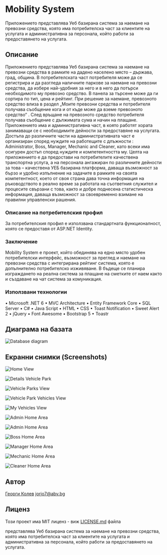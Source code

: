 ﻿# Mobility System

Приложението представлява Уеб базирана система за наемане на превозни средства, която има потребителска част за клиентите на услугата и административна за персонала, който работи за предоставянето на услугата.

## Описание

Приложението представлява Уеб базирана система за наемане на превозни средства в рамките на дадено населено място – държава, град, община. 
В потребителската част потребителя може да се регистрира и да разгледа наличните паркове за наемане на превозни средства, да избере най-удобния за него и в него да потърси необходимото му превозно средство. В панела за търсене може да ги сортира по тип, цена и рейтинг. При решение за наемане, превозното средство влиза в раздел „Моите превозни средства и потребителя получава съобщение кога и от къде може да вземе превозното средство“ . След връщане на превозното средство потребителя получава съобщение с дължимата сума и начин на плащане.
Приложението има и административна част, в която работят хората занимаващи се с необходимите дейности за предоставяне на услугата. Достъпа до различните части на административната част е организиран според нуждите на работещите с длъжности : Administrator, Boss, Manager, Mechanic and Cleaner, като всеки има осигурен достъп според нуждите и компетентността му. 
Целта на приложението е да предостави на потребителите качествена транспортна услуга, а на персонала ангажиран по различните дейности за това – качествена УЕБ базирана платформа, даваща възможност за бързо и удобно изпълнение на задачите в рамките на своята компетентност, което от своя страна дава точна информация на ръководството в реално време за работата на съответния служител и процесите свързани с това, както и добре поднесена статистическа информация, даваща възможност за своевременно взимане на правилни управленски рашения.

### Описание на потребителския профил

За потребителския профил е използвана стандартната функционалност, която се предоставя от ASP.NET Identity.

### Заключение

Mobility System е проект, който обединява на едно място удобен потребителски интерфейс, възможност за преглед и наемане на превозни средства с интегрирана рейтинг система, която е допълнително потребителско изживяване. В бъдеще се планира изграждането на реална система за плащане на сметките от наем както и създаване на чат система за комуникация. 

### Използвани технологии

•	Microsoft .NET 6 
•	MVC Architecture
•	Entity Framework Core 
•	SQL Server
•	C#
•	Java Script
•	HTML
•	CSS
•	Toast Notification
•	Sweet Alert 2
•	jQuery
•	Font Awesome
•	Bootstrap 5
•	Toastr

## Диаграма на базата

![Database diagram](~\DatabaseDiagram.jpg "Database diagram")

## Екранни снимки (Screenshots)

![Home View](https://github.com/[Jorjo77]/[MunicipalityMobilitySystem]/blob/[master]\MainView.jpg "Home View")

![Details Vehicle Park](~\DetailsVehicleParkView.jpg "Details Vehicle Park")

![Vehicle Parks View](~\VehicleParksView.jpg "Vehicle Parks View")

![Vehicle Park Vehicles View](~\VehicleParkVehiclesView.jpg "Vehicle Park Vehicles View")

![My Vehicles View](~\MyVehiclesView.jpg "My Vehicles View")

![Admin Home Area](~\AdminHomeArea.jpg "Admin Home Area")

![Admin Home Area](~\AdminHomeArea.jpg "Admin Home Area")

![Boss Home Area](~\BossHomeArea.jpg "Boss Home Area")

![Manager Home Area](~\ManagerHomeArea.jpg "Manager Home Area")

![Mechanic Home Area](~\MechanicHomeArea.jpg "Mechanic Home Area")

![Cleaner Home Area](~\CleanerHomeArea.jpg "Cleaner Home Area")

## Автор

[Георги Колев](https://https://github.com/Jorjo77 "My Git Hub")
<jorjo7@abv.bg>


## Лиценз

Този проект има MIT лиценз - виж  [LICENSE.md](https://github.com/Jorjo77/MunicipalityMobilitySystem/edit/master/LICENSE.txt) файла

 представлява Уеб базирана система за наемане на превозни средства, която има потребителска част за клиентите на услугата и административна за персонала, който работи за предоставянето на услугата.

